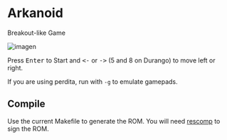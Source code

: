 # Arkanoid
Breakout-like Game

![imagen](https://github.com/durangoretro/arkanoid/assets/6067824/738ddcfc-cb3c-40fe-a1b5-7f27989a7351)


Press <kbd>Enter</kbd> to Start  and <kbd><-</kbd> or <kbd>-></kbd> (5 and 8 on Durango) to move left or right.
  
If you are using perdita, run with ```-g``` to emulate gamepads.
  
## Compile

Use the current Makefile to generate the ROM. You will need [rescomp](https://github.com/durangoretro/rescomp) to sign the ROM.
